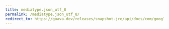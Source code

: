 ```yaml
---
title: mediatype.json_utf_8
permalink: /mediatype.json_utf_8/
redirect_to: https://guava.dev/releases/snapshot-jre/api/docs/com/google/common/net/MediaType.html#JSON_UTF_8
---
```

